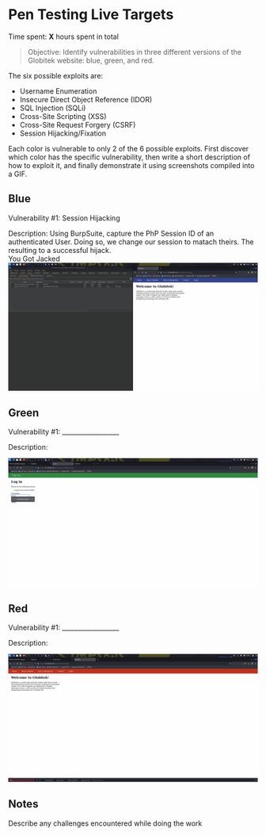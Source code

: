 # Pen Testing Live Targets

Time spent: **X** hours spent in total

> Objective: Identify vulnerabilities in three different versions of the Globitek website: blue, green, and red.

The six possible exploits are:

* Username Enumeration
* Insecure Direct Object Reference (IDOR)
* SQL Injection (SQLi)
* Cross-Site Scripting (XSS)
* Cross-Site Request Forgery (CSRF)
* Session Hijacking/Fixation

Each color is vulnerable to only 2 of the 6 possible exploits. First discover which color has the specific vulnerability, then write a short description of how to exploit it, and finally demonstrate it using screenshots compiled into a GIF.

## Blue

Vulnerability #1: Session Hijacking

Description: Using BurpSuite, capture the PhP Session ID of an authenticated User. Doing so, we change our session to matach theirs. The resulting to a successful hijack.
<br />
You Got Jacked
<img src="Hijack.gif">


## Green

Vulnerability #1: __________________

Description:

<img src="UserEnum.gif">


## Red

Vulnerability #1: __________________

Description:

<img src="IDOR.gif">


## Notes

Describe any challenges encountered while doing the work

